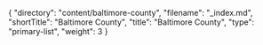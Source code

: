 {
  "directory": "content/baltimore-county",
  "filename": "_index.md",
  "shortTitle": "Baltimore County",
  "title": "Baltimore County",
  "type": "primary-list",
  "weight": 3
}
